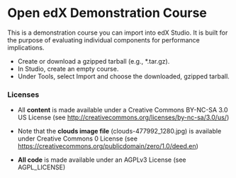 Open edX Demonstration Course
=============================

This is a demonstration course you can import into edX Studio. It is built for the purpose of evaluating individual components for performance implications.

 * Create or download a gzipped tarball (e.g., *.tar.gz).
 * In Studio, create an empty course.
 * Under Tools, select Import and choose the downloaded, gzipped tarball.

### Licenses

* All **content** is made available under a Creative Commons BY-NC-SA 3.0 US License
(see <http://creativecommons.org/licenses/by-nc-sa/3.0/us/>)

* Note that the **clouds image file** (clouds-477992_1280.jpg) is available under Creative Commons 0 License (see <https://creativecommons.org/publicdomain/zero/1.0/deed.en>)

* **All code** is made available under an AGPLv3 License (see AGPL_LICENSE)
